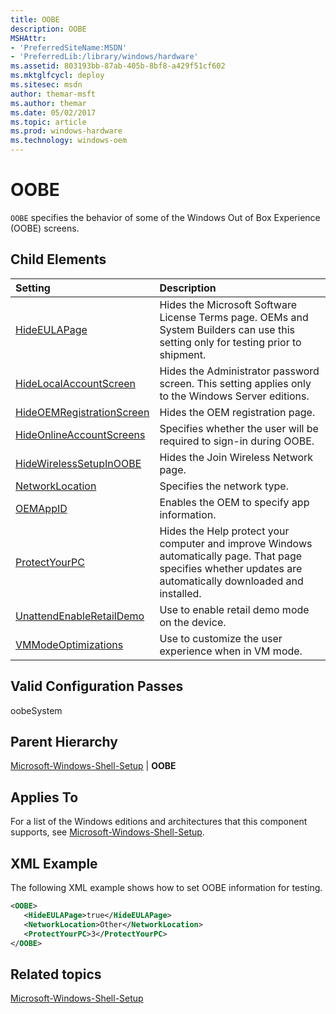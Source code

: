 ```yaml
---
title: OOBE
description: OOBE
MSHAttr:
- 'PreferredSiteName:MSDN'
- 'PreferredLib:/library/windows/hardware'
ms.assetid: 803193bb-87ab-405b-8bf8-a429f51cf602
ms.mktglfcycl: deploy
ms.sitesec: msdn
author: themar-msft
ms.author: themar
ms.date: 05/02/2017
ms.topic: article
ms.prod: windows-hardware
ms.technology: windows-oem
---
```

# OOBE

`OOBE` specifies the behavior of some of the Windows Out of Box Experience (OOBE) screens.

## Child Elements

| Setting                 | Description                                                                           |
|:------------------------|:--------------------------------------------------------------------------------------|
|[HideEULAPage](microsoft-windows-shell-setup-oobe-hideeulapage.md)|Hides the Microsoft Software License Terms page. OEMs and System Builders can use this setting only for testing prior to shipment.|
|[HideLocalAccountScreen](microsoft-windows-shell-setup-oobe-hidelocalaccountscreen.md)|Hides the Administrator password screen. This setting applies only to the Windows Server editions.|
|[HideOEMRegistrationScreen](microsoft-windows-shell-setup-oobe-hideoemregistrationscreen.md)|Hides the OEM registration page.|
|[HideOnlineAccountScreens](microsoft-windows-shell-setup-oobe-hideonlineaccountscreens.md)|Specifies whether the user will be required to sign-in during OOBE.|
|[HideWirelessSetupInOOBE](microsoft-windows-shell-setup-oobe-hidewirelesssetupinoobe.md)|Hides the Join Wireless Network page.|
|[NetworkLocation](microsoft-windows-shell-setup-oobe-networklocation.md)|Specifies the network type.|
|[OEMAppID](microsoft-windows-shell-setup-oobe-oemappid.md)|Enables the OEM to specify app information.|
|[ProtectYourPC](microsoft-windows-shell-setup-oobe-protectyourpc.md)|Hides the Help protect your computer and improve Windows automatically page. That page specifies whether updates are automatically downloaded and installed.|
|[UnattendEnableRetailDemo](microsoft-windows-shell-setup-oobe-unattendenableretaildemo.md)|Use to enable retail demo mode on the device.|
|[VMModeOptimizations](microsoft-windows-shell-setup-oobe-vmmodeoptimizations.md)|Use to customize the user experience when in VM mode.|

## Valid Configuration Passes

oobeSystem

## Parent Hierarchy

[Microsoft-Windows-Shell-Setup](microsoft-windows-shell-setup.md) | **OOBE**

## Applies To

For a list of the Windows editions and architectures that this component supports, see [Microsoft-Windows-Shell-Setup](microsoft-windows-shell-setup.md).

## XML Example

The following XML example shows how to set OOBE information for testing.

```XML
<OOBE>
   <HideEULAPage>true</HideEULAPage>
   <NetworkLocation>Other</NetworkLocation>
   <ProtectYourPC>3</ProtectYourPC>
</OOBE>
```

## Related topics

[Microsoft-Windows-Shell-Setup](microsoft-windows-shell-setup.md)
